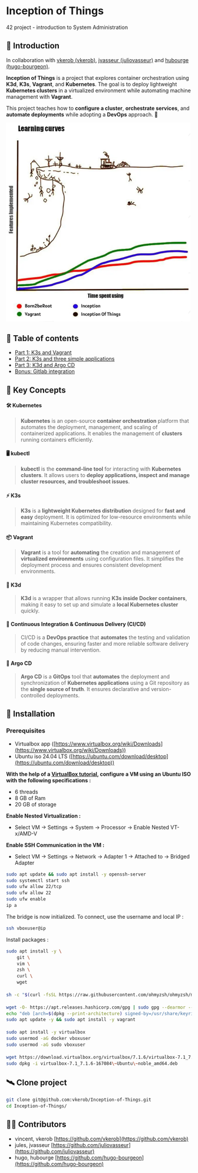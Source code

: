 # Inception of Things
42 project - introduction to System Administration

## 📑 Introduction

In collaboration with [vkerob (vkerob)](https://github.com/vkerob), [jvasseur (juliovasseur)](https://github.com/juliovasseur) and [hubourge (hugo-bourgeon)](https://github.com/hugo-bourgeon).

**Inception of Things** is a project that explores container orchestration using **K3d**, **K3s**, **Vagrant**, and **Kubernetes**. The goal is to deploy lightweight **Kubernetes clusters** in a virtualized environment while automating machine management with **Vagrant**.

This project teaches how to **configure a cluster**, **orchestrate services**, and **automate deployments** while adopting a **DevOps** approach. 🚀

<img src="images/subject.png" alt="subject image" width="500"/>

## 🔗 Table of contents

- [Part 1: K3s and Vagrant](https://github.com/vkerob/Inception-of-Things/blob/main/p1/Readme.md)
- [Part 2: K3s and three simple applications](https://github.com/vkerob/Inception-of-Things/blob/main/p2/Readme.md)
- [Part 3: K3d and Argo CD](https://github.com/vkerob/Inception-of-Things/blob/main/p3/Readme.md)
- [Bonus: Gitlab integration]()

## 🚀 Key Concepts  

#### 🛠 Kubernetes  
> **Kubernetes** is an open-source **container orchestration** platform that automates the deployment, management, and scaling of containerized applications. It enables the management of **clusters** running containers efficiently.

#### 🖥️ kubectl  
> **kubectl** is the **command-line tool** for interacting with **Kubernetes clusters**. It allows users to **deploy applications, inspect and manage cluster resources, and troubleshoot issues**.  

#### ⚡ K3s  
> **K3s** is a **lightweight Kubernetes distribution** designed for **fast and easy** deployment. It is optimized for low-resource environments while maintaining Kubernetes compatibility.  

#### 📦 Vagrant  
> **Vagrant** is a tool for **automating** the creation and management of **virtualized environments** using configuration files. It simplifies the deployment process and ensures consistent development environments.  

#### 🐳 K3d  
> **K3d** is a wrapper that allows running **K3s inside Docker containers**, making it easy to set up and simulate a **local Kubernetes cluster** quickly.  

#### 🔄 Continuous Integration & Continuous Delivery (CI/CD)  
> CI/CD is a **DevOps practice** that **automates** the testing and validation of code changes, ensuring faster and more reliable software delivery by reducing manual intervention.  

#### 🔗 Argo CD  
> **Argo CD** is a **GitOps** tool that **automates** the deployment and synchronization of **Kubernetes applications** using a Git repository as the **single source of truth**. It ensures declarative and version-controlled deployments.  


## 🌱 Installation

### Prerequisites
- Virtualbox app ([https://www.virtualbox.org/wiki/Downloads](https://www.virtualbox.org/wiki/Downloads))
- Ubuntu iso 24.04 LTS ([https://ubuntu.com/download/desktop](https://ubuntu.com/download/desktop))

**With the help of a [VirtualBox tutorial](https://wikilibriste.fr/tutoriels/virtualbox ), configure a VM using an Ubuntu ISO with the following specifications :**   
- 6 threads
- 8 GB of Ram
- 20 GB of storage

**Enable Nested Virtualization :**  
- Select VM -> Settings -> System -> Processor -> Enable Nested VT-x/AMD-V

**Enable SSH Communication in the VM :**  
- Select VM -> Settings -> Network -> Adapter 1 -> Attached to -> Bridged Adapter

```sh
sudo apt update && sudo apt install -y openssh-server
sudo systemctl start ssh
sudo ufw allow 22/tcp
sudo ufw allow 22
sudo ufw enable
ip a
```

The bridge is now initialized. To connect, use the username and local IP :
```sh
ssh vboxuser@ip
```

Install packages :
```sh
sudo apt install -y \
	git \
	vim \
	zsh \
	curl \
	wget
	
sh -c "$(curl -fsSL https://raw.githubusercontent.com/ohmyzsh/ohmyzsh/master/tools/install.sh)" "" --unattended

wget -O- https://apt.releases.hashicorp.com/gpg | sudo gpg --dearmor --batch --yes -o /usr/share/keyrings/hashicorp-archive-keyring.gpg
echo "deb [arch=$(dpkg --print-architecture) signed-by=/usr/share/keyrings/hashicorp-archive-keyring.gpg] https://apt.releases.hashicorp.com $(lsb_release -cs) main" | sudo tee /etc/apt/sources.list.d/hashicorp.list
sudo apt update -y && sudo apt install -y vagrant

sudo apt install -y virtualbox
sudo usermod -aG docker vboxuser
sudo usermod -aG sudo vboxuser

wget https://download.virtualbox.org/virtualbox/7.1.6/virtualbox-7.1_7.1.6-167084\~Ubuntu\~noble_amd64.deb
sudo dpkg -i virtualbox-7.1_7.1.6-167084\~Ubuntu\~noble_amd64.deb
```

## 🛰️ Clone project
```sh
git clone git@github.com:vkerob/Inception-of-Things.git
cd Inception-of-Things/
```


## 👨‍🎓 Contributors

- vincent, vkerob [https://github.com/vkerob](https://github.com/vkerob)  
- jules, jvasseur [https://github.com/juliovasseur](https://github.com/juliovasseur)  
- hugo, hubourge [https://github.com/hugo-bourgeon](https://github.com/hugo-bourgeon)